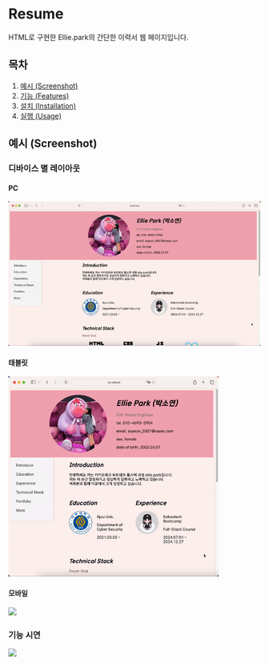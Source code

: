 # Resume

HTML로 구현한 Ellie.park의 간단한 이력서 웹 페이지입니다.

## 목차

1. [예시 (Screenshot)](#예시-screenshot)
2. [기능 (Features)](#기능-features)
3. [설치 (Installation)](#설치-installation)
4. [실행 (Usage)](#실행-usage)

## 예시 (Screenshot)

### 디바이스 별 레이아웃
#### PC
<img src="img/resume_screenshot_PC.gif" width="720" height=auto/>

#### 태블릿
<img src="img/resume_screenshot_Tablet.gif" width="420" height=auto/>

#### 모바일
<img src="img/resume_screenshot_mobile.gif" width="300" height=auto/> 

### 기능 시연
<img src="img/resume_screenshot.git" width="720" height=auto/>
